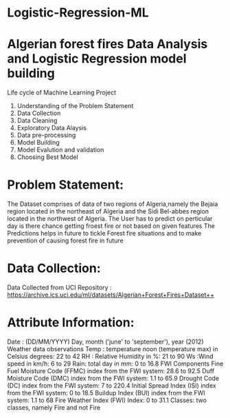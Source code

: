 # Logistic-Regression-ML

# Algerian forest fires Data Analysis and Logistic Regression model building

Life cycle of Machine Learning Project
1. Understanding of the Problem Statement
2. Data Collection
3. Data Cleaning
4. Exploratory Data Alaysis
5. Data pre-processing
6. Model Building
7. Model Evalution and validation
8. Choosing Best Model

# Problem Statement:
The Dataset comprises of data of two regions of Algeria,namely the Bejaia region located in the northeast of Algeria and the Sidi Bel-abbes region located in the northwest of Algeria.
The User has to predict on perticular day is there chance getting froest fire or not based on given features
The Predictions helps in future to tickle Forest fire situations and to make prevention of causing forest fire in future

# Data Collection:
Data Collected from UCI Repository : https://archive.ics.uci.edu/ml/datasets/Algerian+Forest+Fires+Dataset++

# Attribute Information:
Date : (DD/MM/YYYY) Day, month ('june' to 'september'), year (2012) Weather data observations
Temp : temperature noon (temperature max) in Celsius degrees: 22 to 42
RH : Relative Humidity in %: 21 to 90
Ws :Wind speed in km/h: 6 to 29
Rain: total day in mm: 0 to 16.8 FWI Components
Fine Fuel Moisture Code (FFMC) index from the FWI system: 28.6 to 92.5
Duff Moisture Code (DMC) index from the FWI system: 1.1 to 65.9
Drought Code (DC) index from the FWI system: 7 to 220.4
Initial Spread Index (ISI) index from the FWI system: 0 to 18.5
Buildup Index (BUI) index from the FWI system: 1.1 to 68
Fire Weather Index (FWI) Index: 0 to 31.1
Classes: two classes, namely Fire and not Fire
